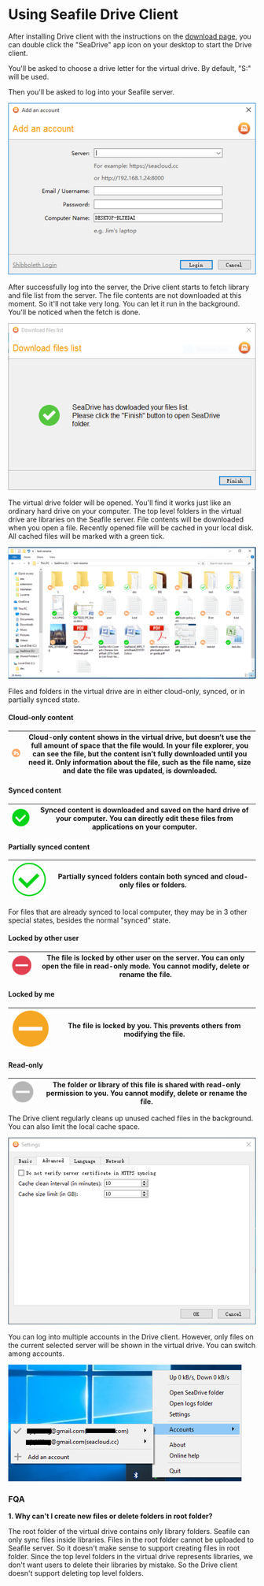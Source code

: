 # Using Seafile Drive Client

After installing Drive client with the instructions on the [download page](https://www.seafile.com/en/download/), you can double click the "SeaDrive" app icon on your desktop to start the Drive client.

You'll be asked to choose a drive letter for the virtual drive. By default, "S:" will be used.

Then you'll be asked to log into your Seafile server.

![Drive client login](./imgs/drive-login.png)

After successfully log into the server, the Drive client starts to fetch library and file list from the server. The file contents are not downloaded at this moment. So it'll not take very long. You can let it run in the background. You'll be noticed when the fetch is done.

![Drive client fetch files](./imgs/drive-fetch-finish.png)

The virtual drive folder will be opened. You'll find it works just like an ordinary hard drive on your computer. The top level folders in the virtual drive are libraries on the Seafile server. File contents will be downloaded when you open a file. Recently opened file will be cached in your local disk. All cached files will be marked with a green tick.

![Drive window](./imgs/drive.png)

Files and folders in the virtual drive are in either cloud-only, synced, or in partially synced state.

#### Cloud-only content

|![cloud-only icon](./imgs/cloud.png)|Cloud-only content shows in the virtual drive, but doesn’t use the full amount of space that the file would. In your file explorer, you can see the file, but the content isn’t fully downloaded until you need it. Only information about the file, such as the file name, size and date the file was updated, is downloaded.|
|---	|---	|

#### Synced content

|![synced icon](./imgs/synced.png)|Synced content is downloaded and saved on the hard drive of your computer. You can directly edit these files from applications on your computer.|
|---	|---	|

#### Partially synced content

|![partial synced icon](./imgs/partial-synced.png)|Partially synced folders contain both synced and cloud-only files or folders.|
|---	|---	|

For files that are already synced to local computer, they may be in 3 other special states, besides the normal "synced" state.

#### Locked by other user

|![locked icon](./imgs/locked.png)|The file is locked by other user on the server. You can only open the file in read-only mode. You cannot modify, delete or rename the file.|
|---	|---	|

#### Locked by me

|![locked by me icon](./imgs/locked-by-me.png)|The file is locked by you. This prevents others from modifying the file.|
|---	|---	|

#### Read-only

|![read only icon](./imgs/read-only.png)|The folder or library of this file is shared with read-only permission to you. You cannot modify, delete or rename the file.|
|---	|---	|

The Drive client regularly cleans up unused cached files in the background. You can also limit the local cache space.

![Drive cache settings](./imgs/drive-cache-setting.png)

You can log into multiple accounts in the Drive client. However, only files on the current selected server will be shown in the virtual drive. You can switch among accounts.

![Drive client accounts](./imgs/drive-accounts.png)

### FQA

**1\. Why can't I create new files or delete folders in root folder?**

The root folder of the virtual drive contains only library folders. Seafile can only sync files inside libraries. Files in the root folder cannot be uploaded to Seafile server. So it doesn't make sense to support creating files in root folder. Since the top level folders in the virtual drive represents libraries, we don't want users to delete their libraries by mistake. So the Drive client doesn't support deleting top level folders.